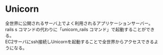 # Unicorn
全世界に公開されるサーバ上でよく利用されるアプリケーションサーバー。  
rails s コマンドの代わりに「unicorn_rails コマンド」で起動することができる。  
EC2サーバにssh接続しUnicornを起動することで全世界からアクセスできるようになる。  
  
